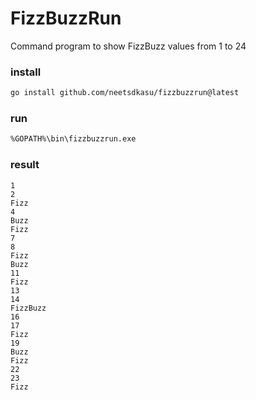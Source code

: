 # FizzBuzzRun

Command program to show FizzBuzz values from 1 to 24  

### install
```bash
go install github.com/neetsdkasu/fizzbuzzrun@latest
```

### run
```bash
%GOPATH%\bin\fizzbuzzrun.exe
```

### result
```
1
2
Fizz
4
Buzz
Fizz
7
8
Fizz
Buzz
11
Fizz
13
14
FizzBuzz
16
17
Fizz
19
Buzz
Fizz
22
23
Fizz
```
